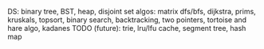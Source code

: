 DS: binary tree, BST, heap, disjoint set
algos: matrix dfs/bfs, dijkstra, prims, kruskals, topsort, binary search, backtracking, two pointers, tortoise and hare algo, kadanes
TODO (future): trie, lru/lfu cache, segment tree, hash map